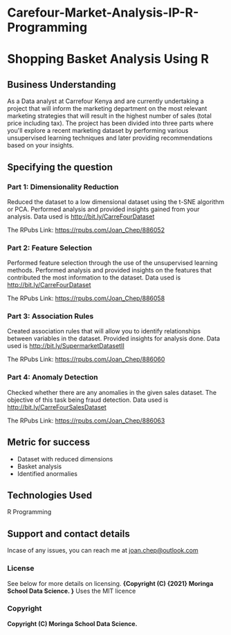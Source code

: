 # Carefour-Market-Analysis-IP-R-Programming

# Shopping Basket Analysis Using R

## Business Understanding
As a Data analyst at Carrefour Kenya and are currently undertaking a project that will inform the marketing department on the most relevant marketing strategies that will result in the highest number of sales (total price including tax). The project has been divided into three parts where you'll explore a recent marketing dataset by performing various unsupervised learning techniques and later providing recommendations based on your insights.

## Specifying the question
### Part 1: Dimensionality Reduction

Reduced the dataset to a low dimensional dataset using the t-SNE algorithm or PCA. Performed analysis and provided insights gained from your analysis. Data used is http://bit.ly/CarreFourDataset

The RPubs Link: https://rpubs.com/Joan_Chep/886052

### Part 2: Feature Selection

Performed feature selection through the use of the unsupervised learning methods. Performed analysis and provided insights on the features that contributed the most information to the dataset. Data used is http://bit.ly/CarreFourDataset

The RPubs Link: https://rpubs.com/Joan_Chep/886058

### Part 3: Association Rules

Created association rules that will allow you to identify relationships between variables in the dataset. Provided insights for analysis done. Data used is http://bit.ly/SupermarketDatasetII

The RPubs Link: https://rpubs.com/Joan_Chep/886060

### Part 4: Anomaly Detection

Checked whether there are any anomalies in the given sales dataset. The objective of this task being fraud detection. Data used is http://bit.ly/CarreFourSalesDataset

The RPubs Link: https://rpubs.com/Joan_Chep/886063

## Metric for success

* Dataset with reduced dimensions
* Basket analysis
* Identified anormalies


## Technologies Used

R Programming

## Support and contact details
Incase of any issues, you can reach me at joan.chep@outlook.com

### License
See below for more details on licensing.
**{Copyright (C) {2021}  Moringa School Data Science.
}**
Uses the MIT licence
### Copyright
**Copyright (C) Moringa School Data Science.**
